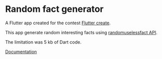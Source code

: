 # Random fact generator

A Flutter app created for the contest [Flutter create](https://flutter.dev/create).

This app generate random interesting facts using [randomuselessfact API](http://randomuselessfact.appspot.com).

The limitation was 5 kb of Dart code.

[Documentation](https://vukan-markovic.github.io/Random_facts_generator)
